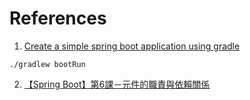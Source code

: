 # References
1. [Create a simple spring boot application using gradle](https://jenciso.github.io/blog/create-a-simple-spring-boot-application-with-gradle/)

```
./gradlew bootRun
```
2. [【Spring Boot】第6課－元件的職責與依賴關係](https://chikuwa-tech-study.blogspot.com/2021/05/spring-boot-bean-introduction.html)